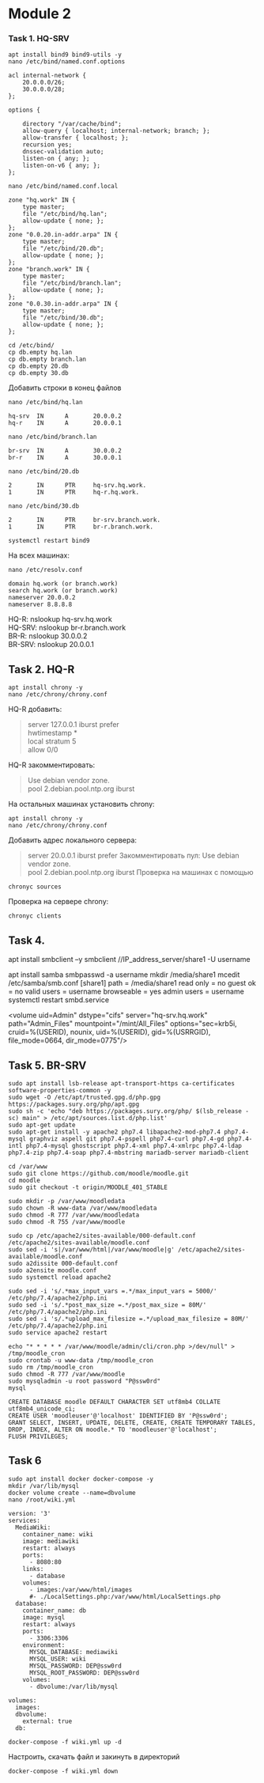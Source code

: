 # Module 2
### Task 1. HQ-SRV
```
apt install bind9 bind9-utils -y
nano /etc/bind/named.conf.options
```
```
acl internal-network {
	20.0.0.0/26;
	30.0.0.0/28;
};
	
options {

	directory "/var/cache/bind";
	allow-query { localhost; internal-network; branch; };
	allow-transfer { localhost; };
	recursion yes;
	dnssec-validation auto;
	listen-on { any; };
	listen-on-v6 { any; };
};
```
```
nano /etc/bind/named.conf.local
```
```
zone "hq.work" IN {
	type master;
	file "/etc/bind/hq.lan";
	allow-update { none; };
};
zone "0.0.20.in-addr.arpa" IN {
	type master;
	file "/etc/bind/20.db";
	allow-update { none; };
};
zone "branch.work" IN {
	type master;
	file "/etc/bind/branch.lan";
	allow-update { none; };
};
zone "0.0.30.in-addr.arpa" IN {
	type master;
	file "/etc/bind/30.db";
	allow-update { none; };
};
```
```
cd /etc/bind/
cp db.empty hq.lan
cp db.empty branch.lan
cp db.empty 20.db
cp db.empty 30.db
```

Добавить строки в конец файлов
```
nano /etc/bind/hq.lan
```
```
hq-srv  IN      A       20.0.0.2
hq-r    IN      A       20.0.0.1
```
```
nano /etc/bind/branch.lan
```
```
br-srv  IN      A       30.0.0.2
br-r    IN      A       30.0.0.1
```
```
nano /etc/bind/20.db
```
```
2       IN      PTR     hq-srv.hq.work.
1       IN      PTR     hq-r.hq.work.
```
```
nano /etc/bind/30.db
```
```
2       IN      PTR     br-srv.branch.work.
1       IN      PTR     br-r.branch.work.
```
```
systemctl restart bind9
```
На всех машинах:
```
nano /etc/resolv.conf
```
```
domain hq.work (or branch.work)
search hq.work (or branch.work)
nameserver 20.0.0.2
nameserver 8.8.8.8
```
HQ-R: nslookup hq-srv.hq.work <br />
HQ-SRV: nslookup br-r.branch.work <br />
BR-R: nslookup 30.0.0.2 <br />
BR-SRV: nslookup 20.0.0.1 <br />

## Task 2. HQ-R
```
apt install chrony -y
nano /etc/chrony/chrony.conf
```
HQ-R добавить:
> server 127.0.0.1 iburst prefer <br />
> hwtimestamp * <br />
> local stratum 5 <br />
> allow 0/0 

HQ-R закомментировать:
> Use debian vendor zone. <br />
> pool 2.debian.pool.ntp.org iburst

На остальных машинах установить chrony:
```
apt install chrony -y
nano /etc/chrony/chrony.conf
```
Добавить адрес локального сервера:
> server 20.0.0.1 iburst prefer
Закомментировать пул:
> Use debian vendor zone. <br />
> pool 2.debian.pool.ntp.org iburst
Проверка на машинах с помощью
```
chronyc sources
```
Проверка на сервере chrony:
```
chronyc clients
```

## Task 4.
apt install smbclient –y
smbclient //IP_address_server/share1 -U username
 
apt install samba
smbpasswd -a username
mkdir /media/share1
mcedit /etc/samba/smb.conf
	[share1]
		path = /media/share1
		read only = no
		guest ok = no
		valid users = username
		browseable = yes
		admin users = username
systemctl restart smbd.service


 <volume uid=Admin"
 dstype="cifs"
 server="hq-srv.hq.work"
 path="Admin_Files"
 mountpoint="/mint/All_Files"
 options="sec=krb5i, cruid=%(USERID), nounix, uid=%(USERID), gid=%(USRRGID), file_mode=0664, dir_mode=0775"/>
 
## Task 5. BR-SRV

```
sudo apt install lsb-release apt-transport-https ca-certificates software-properties-common -y
sudo wget -O /etc/apt/trusted.gpg.d/php.gpg https://packages.sury.org/php/apt.gpg
sudo sh -c 'echo "deb https://packages.sury.org/php/ $(lsb_release -sc) main" > /etc/apt/sources.list.d/php.list'
sudo apt-get update
sudo apt-get install -y apache2 php7.4 libapache2-mod-php7.4 php7.4-mysql graphviz aspell git php7.4-pspell php7.4-curl php7.4-gd php7.4-intl php7.4-mysql ghostscript php7.4-xml php7.4-xmlrpc php7.4-ldap php7.4-zip php7.4-soap php7.4-mbstring mariadb-server mariadb-client
```
```
cd /var/www
sudo git clone https://github.com/moodle/moodle.git
cd moodle
sudo git checkout -t origin/MOODLE_401_STABLE
```
```
sudo mkdir -p /var/www/moodledata
sudo chown -R www-data /var/www/moodledata
sudo chmod -R 777 /var/www/moodledata
sudo chmod -R 755 /var/www/moodle
```
```
sudo cp /etc/apache2/sites-available/000-default.conf /etc/apache2/sites-available/moodle.conf
sudo sed -i 's|/var/www/html|/var/www/moodle|g' /etc/apache2/sites-available/moodle.conf
sudo a2dissite 000-default.conf
sudo a2ensite moodle.conf
sudo systemctl reload apache2
```
```
sudo sed -i 's/.*max_input_vars =.*/max_input_vars = 5000/' /etc/php/7.4/apache2/php.ini
sudo sed -i 's/.*post_max_size =.*/post_max_size = 80M/' /etc/php/7.4/apache2/php.ini
sudo sed -i 's/.*upload_max_filesize =.*/upload_max_filesize = 80M/' /etc/php/7.4/apache2/php.ini
sudo service apache2 restart
```
```
echo "* * * * * /var/www/moodle/admin/cli/cron.php >/dev/null" > /tmp/moodle_cron
sudo crontab -u www-data /tmp/moodle_cron
sudo rm /tmp/moodle_cron
sudo chmod -R 777 /var/www/moodle
sudo mysqladmin -u root password "P@ssw0rd"
mysql
```
```
CREATE DATABASE moodle DEFAULT CHARACTER SET utf8mb4 COLLATE utf8mb4_unicode_ci;
CREATE USER 'moodleuser'@'localhost' IDENTIFIED BY 'P@ssw0rd';
GRANT SELECT, INSERT, UPDATE, DELETE, CREATE, CREATE TEMPORARY TABLES, DROP, INDEX, ALTER ON moodle.* TO 'moodleuser'@'localhost';
FLUSH PRIVILEGES;
```

## Task 6
```
sudo apt install docker docker-compose -y
mkdir /var/lib/mysql
docker volume create --name=dbvolume
nano /root/wiki.yml
```
```                                          
version: '3'
services:
  MediaWiki:
    container_name: wiki
    image: mediawiki
    restart: always
    ports:
      - 8080:80
    links:
      - database
    volumes:
      - images:/var/www/html/images
      #- ./LocalSettings.php:/var/www/html/LocalSettings.php
  database:
    container_name: db
    image: mysql
    restart: always
    ports:
      - 3306:3306
    environment:
      MYSQL_DATABASE: mediawiki
      MYSQL_USER: wiki
      MYSQL_PASSWORD: DEP@ssw0rd
      MYSQL_ROOT_PASSWORD: DEP@ssw0rd
    volumes:
      - dbvolume:/var/lib/mysql

volumes:
  images:
  dbvolume:
    external: true
  db:
```
```
docker-compose -f wiki.yml up -d
```
Настроить, скачать файл и закинуть в директорий
```
docker-compose -f wiki.yml down
```



